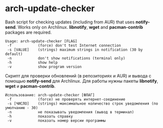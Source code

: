 # arch-update-checker
Bash script for checking updates (including from AUR) that uses **notify-send**.
Works only on Archlinux. **libnotify**, **wget** and **pacman-contrib** packages are required.
```
Usage: arch-update-checker [FLAG]
 -f            (force) don't test Internet connection
 -s [VALUE]    (strings) maximum strings in notification (30 by default)
 -n            don't show notifications (terminal only)
 -h            show help
 -v            show program version
```


Скрипт для проверки обновлений (в репозиториях и AUR) и вывода с помощью **notify-send** для Archlinux.
Для работы нужны пакеты **libnotify**, **wget** и **pacman-contrib**.
```
Использование: arch-update-checker [ФЛАГ]
 -f            (force) не проверять интернет-соединение
 -s [ЧИСЛО]    (strings) максимальное количество строк уведомления (по умолчанию - 30)
 -n            не показывать уведомления (вывод в терминал)
 -h            показать справку
 -v            показать номер версии программы
```
